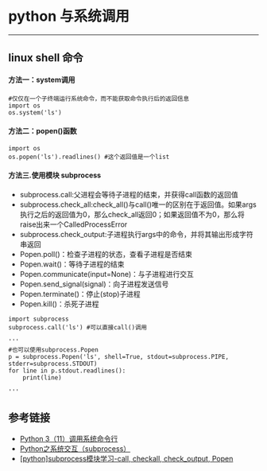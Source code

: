 # python 与系统调用
***
## linux shell 命令
#### 方法一：system调用
```
#仅仅在一个子终端运行系统命令，而不能获取命令执行后的返回信息
import os
os.system('ls')
```

#### 方法二：popen()函数
```
import os
os.popen('ls').readlines() #这个返回值是一个list
```

#### 方法三.使用模块 subprocess
- subprocess.call:父进程会等待子进程的结束，并获得call函数的返回值
- subprocess.check_all:check_all()与call()唯一的区别在于返回值。如果args执行之后的返回值为0，那么check_all返回0；如果返回值不为0，那么将raise出来一个CalledProcessError
- subprocess.check_output:子进程执行args中的命令，并将其输出形成字符串返回
- Popen.poll()：检查子进程的状态，查看子进程是否结束
- Popen.wait()：等待子进程的结束
- Popen.communicate(input=None)：与子进程进行交互
- Popen.send_signal(signal)：向子进程发送信号
- Popen.terminate()：停止(stop)子进程
- Popen.kill()：杀死子进程

```
import subprocess
subprocess.call('ls') #可以直接call()调用

'''
#也可以使用subprocess.Popen
p = subprocess.Popen('ls', shell=True, stdout=subprocess.PIPE, stderr=subprocess.STDOUT)
for line in p.stdout.readlines():
    print(line)

'''
```

## 参考链接
- [Python 3（11）调用系统命令行](https://blog.csdn.net/Al_assad/article/details/79157259)
- [Python之系统交互（subprocess）](https://www.cnblogs.com/yyds/p/7288916.html)
- [[python]subprocess模块学习-call, checkall, check_output, Popen](https://blog.csdn.net/yuchen1986/article/details/22059873)
